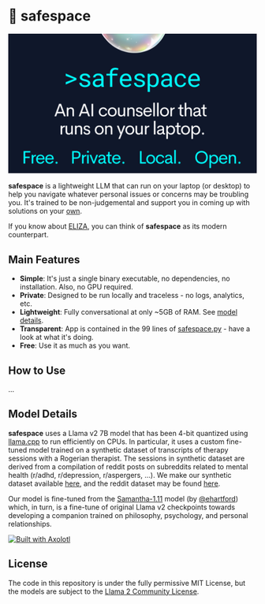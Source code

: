 # 🫧 safespace

![alt text](https://github.com/danlou/safespace/blob/main/safespace_promo.png?raw=true)

**safespace** is a lightweight LLM that can run on your laptop (or desktop) to help you navigate whatever personal issues or concerns may be troubling you.
It's trained to be non-judgemental and support you in coming up with solutions on your [own](https://en.wikipedia.org/wiki/Person-centered_therapy).

If you know about [ELIZA](https://en.wikipedia.org/wiki/ELIZA), you can think of **safespace** as its modern counterpart.

## Main Features
- **Simple**: It's just a single binary executable, no dependencies, no installation. Also, no GPU required.
- **Private**: Designed to be run locally and traceless - no logs, analytics, etc.
- **Lightweight**: Fully conversational at only ~5GB of RAM. See [model details]().
- **Transparent**: App is contained in the 99 lines of [safespace.py](https://github.com/danlou/safespace/blob/main/safespace.py) - have a look at what it's doing.
- **Free**: Use it as much as you want.

## How to Use
...

## Model Details
**safespace** uses a Llama v2 7B model that has been 4-bit quantized using [llama.cpp](https://github.com/ggerganov/llama.cpp) to run efficiently on CPUs.
In particular, it uses a custom fine-tuned model trained on a synthetic dataset of transcripts of therapy sessions with a Rogerian therapist. The sessions in synthetic dataset are derived from a compilation of reddit posts on subreddits related to mental health (r/adhd, r/depression, r/aspergers, ...).
We make our synthetic dataset available [here](), and the reddit dataset may be found [here](https://huggingface.co/datasets/solomonk/reddit_mental_health_posts).

Our model is fine-tuned from the [Samantha-1.11](https://huggingface.co/ehartford/Samantha-1.11-7b) model (by [@ehartford](https://x.com/erhartford)) which, in turn, is a fine-tune of original Llama v2 checkpoints towards developing a companion trained on philosophy, psychology, and personal relationships.

[<img src="https://raw.githubusercontent.com/OpenAccess-AI-Collective/axolotl/main/image/axolotl-badge-web.png" alt="Built with Axolotl" width="200" height="32"/>](https://github.com/OpenAccess-AI-Collective/axolotl)

## License
The code in this repository is under the fully permissive MIT License, but the models are subject to the [Llama 2 Community License](https://github.com/facebookresearch/llama/blob/main/LICENSE).